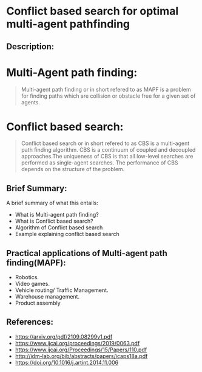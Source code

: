 <h1 align="left">Conflict based search for optimal multi-agent pathfinding</h1>

## Description:
# **Multi-Agent path finding:**
> Multi-agent path finding or in short refered to as MAPF is a problem for finding paths which are collision or obstacle free for a given set of agents.

# **Conflict based search:**

>Conflict based search or in short refered to as CBS is a multi-agent path finding algorithm.  CBS is a continuum of coupled and decoupled approaches.The uniqueness of CBS is that all low-level
searches are performed as single-agent searches. The performance of CBS depends on the structure of the problem.

## Brief Summary:
A brief summary of what this entails:
* What is Multi-agent path finding?
* What is Conflict based search?
* Algorithm of Conflict based search
* Example explaining conflict based search

## Practical applications of Multi-agent path finding(MAPF):
* Robotics.
* Video games.
* Vehicle routing/ Traffic Management.
* Warehouse management.
* Product assembly

## References:
* https://arxiv.org/pdf/2109.08299v1.pdf
* https://www.ijcai.org/proceedings/2019/0063.pdf
* https://www.ijcai.org/Proceedings/15/Papers/110.pdf
* http://idm-lab.org/bib/abstracts/papers/icaps18a.pdf
* https://doi.org/10.1016/j.artint.2014.11.006
